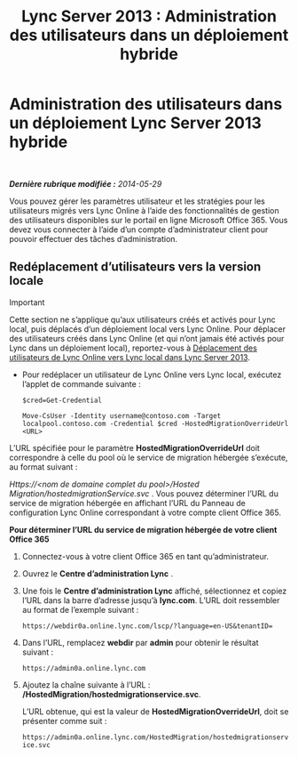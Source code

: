 ﻿---
title: 'Lync Server 2013 : Administration des utilisateurs dans un déploiement hybride'
TOCTitle: Administration des utilisateurs dans un déploiement hybride
ms:assetid: 6924ed7b-30a9-4be7-b952-90655625f2c8
ms:mtpsurl: https://technet.microsoft.com/fr-fr/library/JJ204967(v=OCS.15)
ms:contentKeyID: 49297486
ms.date: 06/01/2017
mtps_version: v=OCS.15
ms.translationtype: HT
---

# Administration des utilisateurs dans un déploiement Lync Server 2013 hybride

 

_**Dernière rubrique modifiée :** 2014-05-29_

Vous pouvez gérer les paramètres utilisateur et les stratégies pour les utilisateurs migrés vers Lync Online à l’aide des fonctionnalités de gestion des utilisateurs disponibles sur le portail en ligne Microsoft Office 365. Vous devez vous connecter à l’aide d’un compte d’administrateur client pour pouvoir effectuer des tâches d’administration.

## Redéplacement d’utilisateurs vers la version locale

> [!IMPORTANT]  
> Cette section ne s’applique qu’aux utilisateurs créés et activés pour Lync local, puis déplacés d’un déploiement local vers Lync Online. Pour déplacer des utilisateurs créés dans Lync Online (et qui n’ont jamais été activés pour Lync dans un déploiement local), reportez-vous à <a href="lync-server-2013-moving-users-from-lync-online-to-lync-on-premises.md">Déplacement des utilisateurs de Lync Online vers Lync local dans Lync Server 2013</a>.

  - Pour redéplacer un utilisateur de Lync Online vers Lync local, exécutez l’applet de commande suivante :
    
        $cred=Get-Credential
    
        Move-CsUser -Identity username@contoso.com -Target localpool.contoso.com -Credential $cred -HostedMigrationOverrideUrl <URL>

L’URL spécifiée pour le paramètre **HostedMigrationOverrideUrl** doit correspondre à celle du pool où le service de migration hébergée s’exécute, au format suivant :

*Https://\<nom de domaine complet du pool\>/Hosted Migration/hostedmigrationService.svc* . Vous pouvez déterminer l’URL du service de migration hébergée en affichant l’URL du Panneau de configuration Lync Online correspondant à votre compte client Office 365.

**Pour déterminer l’URL du service de migration hébergée de votre client Office 365**

1.  Connectez-vous à votre client Office 365 en tant qu’administrateur.

2.  Ouvrez le **Centre d’administration Lync** .

3.  Une fois le **Centre d’administration Lync** affiché, sélectionnez et copiez l’URL dans la barre d’adresse jusqu’à **lync.com**. L’URL doit ressembler au format de l’exemple suivant :
    
    `https://webdir0a.online.lync.com/lscp/?language=en-US&tenantID=`

4.  Dans l’URL, remplacez **webdir** par **admin** pour obtenir le résultat suivant :
    
    `https://admin0a.online.lync.com`

5.  Ajoutez la chaîne suivante à l’URL : **/HostedMigration/hostedmigrationservice.svc**.
    
    L’URL obtenue, qui est la valeur de **HostedMigrationOverrideUrl**, doit se présenter comme suit :
    
    `https://admin0a.online.lync.com/HostedMigration/hostedmigrationservice.svc`

